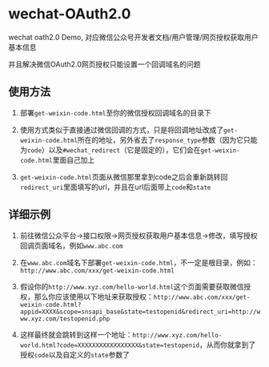 wechat-OAuth2.0
===============

wechat oath2.0 Demo, 对应微信公众号开发者文档/用户管理/网页授权获取用户基本信息 

并且解决微信OAuth2.0网页授权只能设置一个回调域名的问题

## 使用方法

1. 部署`get-weixin-code.html`至你的微信授权回调域名的目录下

2. 使用方式类似于直接通过微信回调的方式，只是将回调地址改成了`get-weixin-code.html`所在的地址，另外省去了`response_type`参数（因为它只能为`code`）以及`#wechat_redirect`（它是固定的），它们会在`get-weixin-code.html`里面自己加上

3. `get-weixin-code.html`页面从微信那里拿到code之后会重新跳转回`redirect_uri`里面填写的url，并且在url后面带上`code`和`state`

## 详细示例

1. 前往微信公众平台->接口权限->网页授权获取用户基本信息->修改，填写授权回调页面域名，例如`www.abc.com`

2. 在`www.abc.com`域名下部署`get-weixin-code.html`，不一定是根目录，例如：`http://www.abc.com/xxx/get-weixin-code.html`

3. 假设你的`http://www.xyz.com/hello-world.html`这个页面需要获取微信授权，那么你应该使用以下地址来获取授权：`http://www.abc.com/xxx/get-weixin-code.html?appid=XXXX&scope=snsapi_base&state=testopenid&redirect_uri=http://www.xyz.com/testopenid.php`

4. 这样最终就会跳转到这样一个地址：`http://www.xyz.com/hello-world.html?code=XXXXXXXXXXXXXXXXX&state=testopenid`，从而你就拿到了授权`code`以及自定义的`state`参数了
